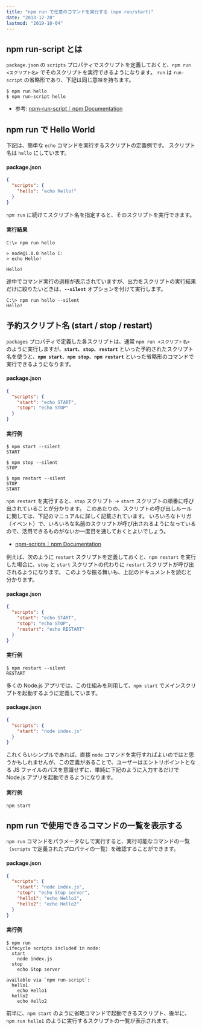 ```yaml
---
title: "npm run で任意のコマンドを実行する (npm run/start)"
date: "2013-12-28"
lastmod: "2019-10-04"
---
```


npm run-script とは
----

`package.json` の `scripts` プロパティでスクリプトを定義しておくと、`npm run <スクリプト名>` でそのスクリプトを実行できるようになります。
`run` は `run-script` の省略形であり、下記は同じ意味を持ちます。

```
$ npm run hello
$ npm run-script hello
```

- 参考: [npm-run-script｜npm Documentation](https://docs.npmjs.com/cli/run-script)


npm run で Hello World
----

下記は、簡単な `echo` コマンドを実行するスクリプトの定義例です。
スクリプト名は `hello` にしています。

#### package.json

```json
{
  "scripts": {
    "hello": "echo Hello!"
  }
}
```

`npm run` に続けてスクリプト名を指定すると、そのスクリプトを実行できます。

#### 実行結果

```
C:\> npm run hello

> node@1.0.0 hello C:
> echo Hello!

Hello!
```

途中でコマンド実行の過程が表示されていますが、出力をスクリプトの実行結果だけに絞りたいときは、**`--silent`** オプションを付けて実行します。

```
C:\> npm run hello --silent
Hello!
```


予約スクリプト名 (start / stop / restart)
----

`packages` プロパティで定義した各スクリプトは、通常 `npm run <スクリプト名>` のように実行しますが、**`start`**、**`stop`**、**`restart`** といった予約されたスクリプト名を使うと、**`npm start`**、**`npm stop`**、**`npm restart`** といった省略形のコマンドで実行できるようになります。

#### package.json

```json
{
  "scripts": {
    "start": "echo START",
    "stop": "echo STOP"
  }
}
```

#### 実行例

```
$ npm start --silent
START

$ npm stop --silent
STOP

$ npm restart --silent
STOP
START
```

`npm restart` を実行すると、`stop` スクリプト → `start` スクリプトの順番に呼び出されていることが分かります。
このあたりの、スクリプトの呼び出しルールに関しては、下記のマニュアルに詳しく記載されています。
いろいろなトリガ（イベント）で、いろいろな名前のスクリプトが呼び出されるようになっているので、活用できるものがないか一度目を通しておくとよいでしょう。

- [npm-scripts｜npm Documentation](https://docs.npmjs.com/misc/scripts)

例えば、次のように `restart` スクリプトを定義しておくと、`npm restart` を実行した場合に、`stop` と `start` スクリプトの代わりに `restart` スクリプトが呼び出されるようになります。
このような振る舞いも、上記のドキュメントを読むと分かります。

#### package.json

```json
{
  "scripts": {
    "start": "echo START",
    "stop": "echo STOP",
    "restart": "echo RESTART"
  }
}
```

#### 実行例

```
$ npm restart --silent
RESTART
```

多くの Node.js アプリでは、この仕組みを利用して、`npm start` でメインスクリプトを起動するように定義しています。

#### package.json

```json
{
  "scripts": {
    "start": "node index.js"
  }
}
```

これくらいシンプルであれば、直接 `node` コマンドを実行すればよいのではと思うかもしれませんが、この定義があることで、ユーザーはエントリポイントとなる JS ファイルのパスを意識せずに、単純に下記のように入力するだけで Node.js アプリを起動できるようになります。

#### 実行例

```
npm start
```


npm run で使用できるコマンドの一覧を表示する
----

`npm run` コマンドをパラメータなしで実行すると、実行可能なコマンドの一覧（`scripts` で定義されたプロパティの一覧）を確認することができます。

#### package.json


```json
{
  "scripts": {
    "start": "node index.js",
    "stop": "echo Stop server",
    "hello1": "echo Hello1",
    "hello2": "echo Hello2"
  }
}
```

#### 実行例

```
$ npm run
Lifecycle scripts included in node:
  start
    node index.js
  stop
    echo Stop server

available via `npm run-script`:
  hello1
    echo Hello1
  hello2
    echo Hello2
```

前半に、`npm start` のように省略コマンドで起動できるスクリプト、後半に、`npm run hello1` のように実行するスクリプトの一覧が表示されます。

